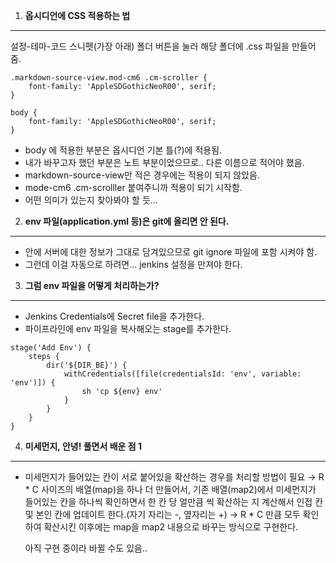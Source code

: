 1. **옵시디언에 CSS 적용하는 법**
---
   설정-테마-코드 스니펫(가장 아래)
   폴더 버튼을 눌러 해당 폴더에 .css 파일을 만들어 줌.

```
.markdown-source-view.mod-cm6 .cm-scroller {
    font-family: 'AppleSDGothicNeoR00', serif;
}

body {
    font-family: 'AppleSDGothicNeoR00', serif;
}
```

* body 에 적용한 부분은 옵시디언 기본 틀(?)에 적용됨.
* 내가 바꾸고자 했던 부분은 노트 부분이었으므로.. 다른 이름으로 적어야 했음.
* markdown-source-view만 적은 경우에는 적용이 되지 않았음.
* mode-cm6 .cm-scrolller 붙여주니까 적용이 되기 시작함.
* 어떤 의미가 있는지 찾아봐야 할 듯...

2. **env 파일(application.yml 등)은 git에 올리면 안 된다.**
---
* 안에 서버에 대한 정보가 그대로 담겨있으므로 git ignore 파일에 포함 시켜야 함.
* 그런데 이걸 자동으로 하려면... jenkins 설정을 만져야 한다.

3.  **그럼 env 파일을 어떻게 처리하는가?**
---
* Jenkins Credentials에 Secret file을 추가한다.
* 파이프라인에 env 파일을 복사해오는 stage를 추가한다.
```
stage('Add Env') { 
	steps { 
		dir('${DIR_BE}') {
			withCredentials([file(credentialsId: 'env', variable: 'env')]) {
				sh 'cp ${env} env'
			} 	
		}	 
	} 				
}
```


4. **미세먼지, 안녕! 풀면서 배운 점 1**
---
* 미세먼지가 들어있는 칸이 서로 붙어있을 확산하는 경우를 처리할 방법이 필요
    → R * C 사이즈의 배열(map)을 하나 더 만들어서, 기존 배열(map2)에서 미세먼지가 들어있는 칸을 하나씩 확인하면서 한 칸 당  얼만큼 씩 확산하는 지 계산해서 인접 칸 및 본인 칸에 업데이트 한다.(자기 자리는 -, 옆자리는 +)
    → R * C 만큼 모두 확인하여 확산시킨 이후에는 map을 map2 내용으로 바꾸는 방식으로 구현한다.
	
	아직 구현 중이라 바뀔 수도 있음..